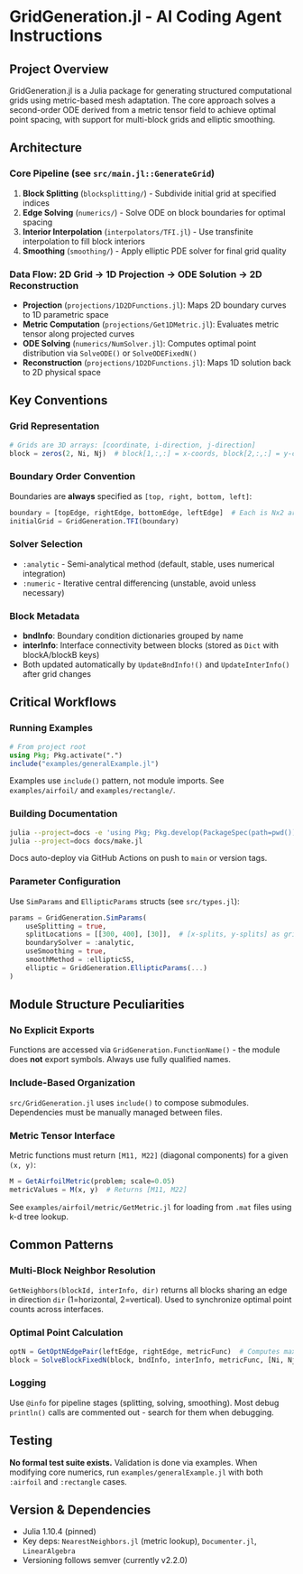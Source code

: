 # GridGeneration.jl - AI Coding Agent Instructions

## Project Overview
GridGeneration.jl is a Julia package for generating structured computational grids using metric-based mesh adaptation. The core approach solves a second-order ODE derived from a metric tensor field to achieve optimal point spacing, with support for multi-block grids and elliptic smoothing.

## Architecture

### Core Pipeline (see `src/main.jl::GenerateGrid`)
1. **Block Splitting** (`blocksplitting/`) - Subdivide initial grid at specified indices
2. **Edge Solving** (`numerics/`) - Solve ODE on block boundaries for optimal spacing  
3. **Interior Interpolation** (`interpolators/TFI.jl`) - Use transfinite interpolation to fill block interiors
4. **Smoothing** (`smoothing/`) - Apply elliptic PDE solver for final grid quality

### Data Flow: 2D Grid → 1D Projection → ODE Solution → 2D Reconstruction
- **Projection** (`projections/1D2DFunctions.jl`): Maps 2D boundary curves to 1D parametric space
- **Metric Computation** (`projections/Get1DMetric.jl`): Evaluates metric tensor along projected curves
- **ODE Solving** (`numerics/NumSolver.jl`): Computes optimal point distribution via `SolveODE()` or `SolveODEFixedN()`
- **Reconstruction** (`projections/1D2DFunctions.jl`): Maps 1D solution back to 2D physical space

## Key Conventions

### Grid Representation
```julia
# Grids are 3D arrays: [coordinate, i-direction, j-direction]
block = zeros(2, Ni, Nj)  # block[1,:,:] = x-coords, block[2,:,:] = y-coords
```

### Boundary Order Convention
Boundaries are **always** specified as `[top, right, bottom, left]`:
```julia
boundary = [topEdge, rightEdge, bottomEdge, leftEdge]  # Each is Nx2 array
initialGrid = GridGeneration.TFI(boundary)
```

### Solver Selection
- `:analytic` - Semi-analytical method (default, stable, uses numerical integration)
- `:numeric` - Iterative central differencing (unstable, avoid unless necessary)

### Block Metadata
- **bndInfo**: Boundary condition dictionaries grouped by name
- **interInfo**: Interface connectivity between blocks (stored as `Dict` with blockA/blockB keys)
- Both updated automatically by `UpdateBndInfo!()` and `UpdateInterInfo()` after grid changes

## Critical Workflows

### Running Examples
```julia
# From project root
using Pkg; Pkg.activate(".")
include("examples/generalExample.jl")
```
Examples use `include()` pattern, not module imports. See `examples/airfoil/` and `examples/rectangle/`.

### Building Documentation
```bash
julia --project=docs -e 'using Pkg; Pkg.develop(PackageSpec(path=pwd())); Pkg.instantiate()'
julia --project=docs docs/make.jl
```
Docs auto-deploy via GitHub Actions on push to `main` or version tags.

### Parameter Configuration
Use `SimParams` and `EllipticParams` structs (see `src/types.jl`):
```julia
params = GridGeneration.SimParams(
    useSplitting = true,
    splitLocations = [[300, 400], [30]],  # [x-splits, y-splits] as grid indices
    boundarySolver = :analytic,
    useSmoothing = true,
    smoothMethod = :ellipticSS,
    elliptic = GridGeneration.EllipticParams(...)
)
```

## Module Structure Peculiarities

### No Explicit Exports
Functions are accessed via `GridGeneration.FunctionName()` - the module does **not** export symbols. Always use fully qualified names.

### Include-Based Organization
`src/GridGeneration.jl` uses `include()` to compose submodules. Dependencies must be manually managed between files.

### Metric Tensor Interface
Metric functions must return `[M11, M22]` (diagonal components) for a given `(x, y)`:
```julia
M = GetAirfoilMetric(problem; scale=0.05)
metricValues = M(x, y)  # Returns [M11, M22]
```
See `examples/airfoil/metric/GetMetric.jl` for loading from `.mat` files using k-d tree lookup.

## Common Patterns

### Multi-Block Neighbor Resolution
`GetNeighbors(blockId, interInfo, dir)` returns all blocks sharing an edge in direction `dir` (1=horizontal, 2=vertical). Used to synchronize optimal point counts across interfaces.

### Optimal Point Calculation
```julia
optN = GetOptNEdgePair(leftEdge, rightEdge, metricFunc)  # Computes max of both edges
block = SolveBlockFixedN(block, bndInfo, interInfo, metricFunc, [Ni, Nj])
```

### Logging
Use `@info` for pipeline stages (splitting, solving, smoothing). Most debug `println()` calls are commented out - search for them when debugging.

## Testing
**No formal test suite exists.** Validation is done via examples. When modifying core numerics, run `examples/generalExample.jl` with both `:airfoil` and `:rectangle` cases.

## Version & Dependencies
- Julia 1.10.4 (pinned)
- Key deps: `NearestNeighbors.jl` (metric lookup), `Documenter.jl`, `LinearAlgebra`
- Versioning follows semver (currently v2.2.0)
